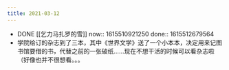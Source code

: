 ```yaml
---
title: 2021-03-12
---
```


- DONE [[乞力马扎罗的雪]] 
  now:: 1615510921250
  done:: 1615512679564
- 学院给订的杂志到了三本，其中《世界文学》送了一个小本本，决定用来记图书馆要借的书，代替之前的一张破纸……现在不想干活的时候可以看杂志啦（好像也并不很想看。。。